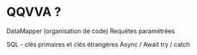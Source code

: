 

# QQVVA ? 


DataMapper (organisation de code)
Requêtes paramétrées

SQL - clés primaires et clés étrangères
Async / Await
try / catch
